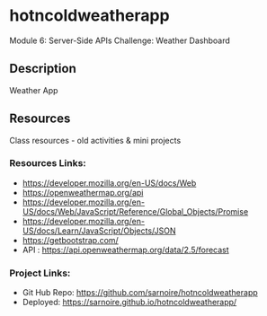 # hotncoldweatherapp
Module 6: Server-Side APIs Challenge: Weather Dashboard
## Description
Weather App 

## Resources
Class resources - old activities & mini projects

### Resources Links:
+ https://developer.mozilla.org/en-US/docs/Web
+ https://openweathermap.org/api
+ https://developer.mozilla.org/en-US/docs/Web/JavaScript/Reference/Global_Objects/Promise
+ https://developer.mozilla.org/en-US/docs/Learn/JavaScript/Objects/JSON
+ https://getbootstrap.com/
+ API : https://api.openweathermap.org/data/2.5/forecast

### Project Links:
+ Git Hub Repo: https://github.com/sarnoire/hotncoldweatherapp
+ Deployed: https://sarnoire.github.io/hotncoldweatherapp/


